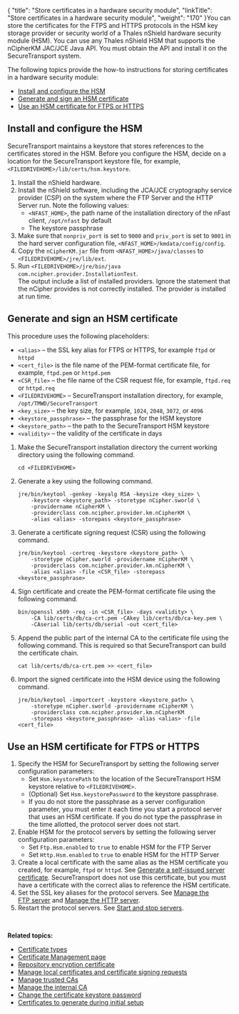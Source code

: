 {
    "title": "Store certificates in a hardware security module",
    "linkTitle": "Store certificates in a hardware security module",
    "weight": "170"
}You can store the certificates for the FTPS and HTTPS protocols in the HSM key storage provider or security world of a Thales nShield hardware security module (HSM). You can use any Thales nShield HSM that supports the nCipherKM JAC/JCE Java API. You must obtain the API and install it on the SecureTransport system.

The following topics provide the how-to instructions for storing certificates in a hardware security module:

-   <a href="#Install" class="MCXref xref">Install and configure the HSM</a>
-   <a href="#Generate" class="MCXref xref">Generate and sign an HSM certificate</a>
-   <a href="#Use" class="MCXref xref">Use an HSM certificate for FTPS or HTTPS</a>

<span id="Install"></span>

## Install and configure the HSM

<span class="mc-variable axway_variables.Component_Short_Name variable">SecureTransport</span> maintains a keystore that stores references to the certificates stored in the HSM. Before you configure the HSM, decide on a location for the <span class="mc-variable axway_variables.Component_Short_Name variable">SecureTransport</span> keystore file, for example, `<FILEDRIVEHOME>/lib/certs/hsm.keystore`.

1.  Install the nShield hardware.
2.  Install the nShield software, including the JCA/JCE cryptography service provider (CSP) on the system where the FTP Server and the HTTP Server run. Note the following values:
    -   `<NFAST_HOME>`, the path name of the installation directory of the nFast client, `/opt/nfast` by default
    -   The keystore passphrase
3.  Make sure that `nonpriv_port` is set to `9000` and `priv_port` is set to `9001` in the hard server configuration file, `<NFAST_HOME>/kmdata/config/config`.
4.  Copy the `nCipherKM.jar` file from `<NFAST_HOME>/java/classes` to `<FILEDRIVEHOME>/jre/lib/ext`.
5.  Run `<FILEDRIVEHOME>/jre/bin/java com.ncipher.provider.InstallationTest`.  
    The output include a list of installed providers. Ignore the statement that the nCipher provides is not correctly installed. The provider is installed at run time.

<span id="Generate"></span>

## Generate and sign an HSM certificate

This procedure uses the following placeholders:

-   `<alias>` – the SSL key alias for FTPS or HTTPS, for example `ftpd` or `httpd`
-   `<cert_file>` is the file name of the PEM-format certificate file, for example, `ftpd.pem` or `httpd.pem`
-   `<CSR_file>` – the file name of the CSR request file, for example, `ftpd.req` or `httpd.req`
-   `<FILEDRIVEHOME>` – <span class="mc-variable axway_variables.Component_Short_Name variable">SecureTransport</span> installation directory, for example, `/opt/TMWD/SecureTransport`
-   `<key_size>` – the key size, for example, `1024`, `2048`, `3072`, or `4096`
-   `<keystore_passphrase>` – the passphrase for the HSM keystore
-   `<keystore_path>` – the path to the <span class="mc-variable axway_variables.Component_Short_Name variable">SecureTransport</span> HSM keystore
-   `<validity>` – the validity of the certificate in days

1.  Make the <span class="mc-variable axway_variables.Component_Short_Name variable">SecureTransport</span> installation directory the current working directory using the following command.  



        cd <FILEDRIVEHOME>

2.  Generate a key using the following command.  



        jre/bin/keytool -genkey -keyalg RSA -keysize <key_size> \
            -keystore <keystore_path> -storetype nCipher.sworld \
            -providername nCipherKM \
            -providerclass com.ncipher.provider.km.nCipherKM \
            -alias <alias> -storepass <keystore_passphrase>

3.  Generate a certificate signing request (CSR) using the following command.  



        jre/bin/keytool -certreq -keystore <keystore_path> \
            -storetype nCipher.sworld -providername nCipherKM \
            -providerclass com.ncipher.provider.km.nCipherKM \
            -alias <alias> -file <CSR_file> -storepass <keystore_passphrase>

4.  Sign certificate and create the PEM-format certificate file using the following command.  



        bin/openssl x509 -req -in <CSR_file> -days <validity> \
            -CA lib/certs/db/ca-crt.pem -CAkey lib/certs/db/ca-key.pem \
            -CAserial lib/certs/db/serial -out <cert_file>

5.  Append the public part of the internal CA to the certificate file using the following command. This is required so that <span class="mc-variable axway_variables.Component_Short_Name variable">SecureTransport</span> can build the certificate chain.  



        cat lib/certs/db/ca-crt.pem >> <cert_file>

6.  Import the signed certificate into the HSM device using the following command.  



        jre/bin/keytool -importcert -keystore <keystore_path> \
            -storetype nCipher.sworld -providername nCipherKM \
            -providerclass com.ncipher.provider.km.nCipherKM 
            -storepass <keystore_passphrase> -alias <alias> -file <cert_file>

<span id="Use"></span>

## Use an HSM certificate for FTPS or HTTPS

1.  Specify the HSM for <span class="mc-variable axway_variables.Component_Short_Name variable">SecureTransport</span> by setting the following server configuration
    parameters:
    -   Set `Hsm.keystorePath` to the location of the
        <span class="mc-variable axway_variables.Component_Short_Name variable">SecureTransport</span> HSM keystore relative to `<FILEDRIVEHOME>`.
    -   (Optional) Set `Hsm.keystorePassword` to the keystore passphrase.
    -   If you do not store the passphrase as a server configuration parameter, you must enter it each time you start a protocol server that uses an HSM certificate. If you do not type the passphrase in the time allotted, the protocol server does not start.
2.  Enable HSM for the protocol servers by setting the following server configuration parameters:
    -   Set `Ftp.Hsm.enabled` to `true` to enable HSM for the FTP Server
    -   Set `Http.Hsm.enabled` to `true` to enable HSM for the HTTP Server
3.  Create a local certificate with the same alias as the HSM certificate you created, for example, `ftpd` or `httpd`. See <a href="../t_st_localcertificatesandcsrs#Generate" class="MCXref xref">Generate a self-issued server certificate</a>. <span class="mc-variable axway_variables.Component_Short_Name variable">SecureTransport</span> does not use this certificate, but you must have a certificate with the correct alias to reference the HSM certificate.
4.  Set the SSL key aliases for the protocol servers. See <a href="../../../operations_menu/extended_server_control/ext_servercontrol-add-ftp" class="MCXref xref">Manage the FTP server</a> and <a href="../../../operations_menu/extended_server_control/ext_servercontrol-add-http" class="MCXref xref">Manage the HTTP server</a>.
5.  Restart the protocol servers. See <a href="#Start" class="MCXref xref">Start and stop servers</a>.

 

**Related topics:**

-   <a href="../r_st_certificate_types" class="MCXref xref">Certificate types</a>
-   <a href="../c_st_certificate_management_page" class="MCXref xref">Certificate Management page</a>
-   <a href="../t_st_repository_encryption_certificate" class="MCXref xref">Repository encryption certificate</a>
-   <a href="../t_st_localcertificatesandcsrs" class="MCXref xref">Manage local certificates and certificate signing requests</a>
-   <a href="../t_st_trustedcas" class="MCXref xref">Manage trusted CAs</a>
-   <a href="../t_st_internalca" class="MCXref xref">Manage the internal CA</a>
-   <a href="../t_st_certificatekeystorepasswordca" class="MCXref xref">Change the certificate keystore password</a>
-   <a href="../r_st_certificatestogenerate" class="MCXref xref">Certificates to generate during initial setup</a>
